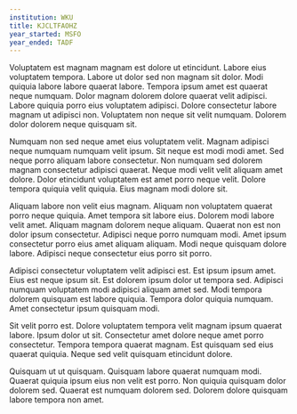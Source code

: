 ```yaml
---
institution: WKU
title: KJCLTFAOHZ
year_started: MSFO
year_ended: TADF
---
```


Voluptatem est magnam magnam est dolore ut etincidunt. Labore eius voluptatem tempora. Labore ut dolor sed non magnam sit dolor. Modi quiquia labore labore quaerat labore. Tempora ipsum amet est quaerat neque numquam. Dolor magnam dolorem dolore quaerat velit adipisci. Labore quiquia porro eius voluptatem adipisci. Dolore consectetur labore magnam ut adipisci non. Voluptatem non neque sit velit numquam. Dolorem dolor dolorem neque quisquam sit.

Numquam non sed neque amet eius voluptatem velit. Magnam adipisci neque numquam numquam velit ipsum. Sit neque est modi modi amet. Sed neque porro aliquam labore consectetur. Non numquam sed dolorem magnam consectetur adipisci quaerat. Neque modi velit velit aliquam amet dolore. Dolor etincidunt voluptatem est amet porro neque velit. Dolore tempora quiquia velit quiquia. Eius magnam modi dolore sit.

Aliquam labore non velit eius magnam. Aliquam non voluptatem quaerat porro neque quiquia. Amet tempora sit labore eius. Dolorem modi labore velit amet. Aliquam magnam dolorem neque aliquam. Quaerat non est non dolor ipsum consectetur. Adipisci neque porro numquam modi. Amet ipsum consectetur porro eius amet aliquam aliquam. Modi neque quisquam dolore labore. Adipisci neque consectetur eius porro sit porro.

Adipisci consectetur voluptatem velit adipisci est. Est ipsum ipsum amet. Eius est neque ipsum sit. Est dolorem ipsum dolor ut tempora sed. Adipisci numquam voluptatem modi adipisci aliquam amet sed. Modi tempora dolorem quisquam est labore quiquia. Tempora dolor quiquia numquam. Amet consectetur ipsum quisquam modi.

Sit velit porro est. Dolore voluptatem tempora velit magnam ipsum quaerat labore. Ipsum dolor ut sit. Consectetur amet dolore neque amet porro consectetur. Tempora tempora quaerat magnam. Est quisquam sed eius quaerat quiquia. Neque sed velit quisquam etincidunt dolore.

Quisquam ut ut quisquam. Quisquam labore quaerat numquam modi. Quaerat quiquia ipsum eius non velit est porro. Non quiquia quisquam dolor dolorem sed. Quaerat est numquam dolorem sed. Dolorem dolore quisquam labore tempora non amet.
    